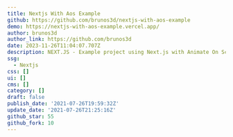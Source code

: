 ```yaml
---
title: Nextjs With Aos Example
github: https://github.com/brunos3d/nextjs-with-aos-example
demo: https://nextjs-with-aos-example.vercel.app/
author: brunos3d
author_link: https://github.com/brunos3d
date: 2023-11-26T11:04:07.707Z
description: NEXT.JS - Example project using Next.js with Animate On Scroll Library.
ssg:
  - Nextjs
css: []
ui: []
cms: []
category: []
draft: false
publish_date: '2021-07-26T19:59:32Z'
update_date: '2021-07-26T21:25:16Z'
github_star: 55
github_fork: 10
---
```

